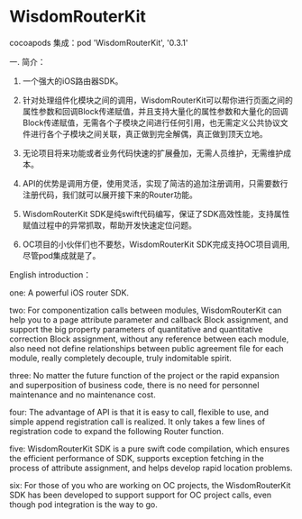 # WisdomRouterKit

   cocoapods 集成：pod 'WisdomRouterKit', '0.3.1'
   
一. 简介：
 
  1. 一个强大的iOS路由器SDK。

  2. 针对处理组件化模块之间的调用，WisdomRouterKit可以帮你进行页面之间的属性参数和回调Block传递赋值，并且支持大量化的属性参数和大量化的回调Block传递赋值，无需各个子模块之间进行任何引用，也无需定义公共协议文件进行各个子模块之间关联，真正做到完全解偶，真正做到顶天立地。

  3. 无论项目将来功能或者业务代码快速的扩展叠加，无需人员维护，无需维护成本。

  4. API的优势是调用方便，使用灵活，实现了简洁的追加注册调用，只需要数行注册代码，我们就可以展开接下来的Router功能。

  5. WisdomRouterKit SDK是纯swift代码编写，保证了SDK高效性能，支持属性赋值过程中的异常抓取，帮助开发快速定位问题。

  6. OC项目的小伙伴们也不要愁，WisdomRouterKit SDK完成支持OC项目调用,尽管pod集成就是了。



English introduction：

one: A powerful iOS router SDK.

two: For componentization calls between modules, WisdomRouterKit can help you to a page attribute parameter and callback Block assignment, and support the big property parameters of quantitative and quantitative correction Block assignment, without any reference between each module, also need not define relationships between public agreement file for each module, really completely decouple, truly indomitable spirit.

three: No matter the future function of the project or the rapid expansion and superposition of business code, there is no need for personnel maintenance and no maintenance cost.

four: The advantage of API is that it is easy to call, flexible to use, and simple append registration call is realized. It only takes a few lines of registration code to expand the following Router function.

five: WisdomRouterKit SDK is a pure swift code compilation, which ensures the efficient performance of SDK, supports exception fetching in the process of attribute assignment, and helps develop rapid location problems.

six: For those of you who are working on OC projects, the WisdomRouterKit SDK has been developed to support support for OC project calls, even though pod integration is the way to go.
